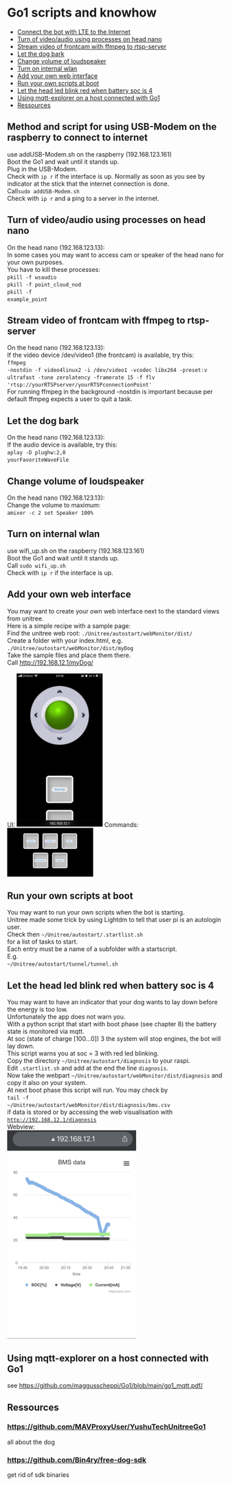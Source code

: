 # Go1 scripts and knowhow

* [Connect the bot with LTE to the Internet](#method-and-script-for-using-usb-modem-on-the-raspberry-to-connect-to-internet)
* [Turn of video/audio using processes on head nano](#turn-of-videoaudio-using-processes-on-head-nano)
* [Stream video of frontcam with ffmpeg to rtsp-server](#stream-video-of-frontcam-with-ffmpeg-to-rtsp-server)
* [Let the dog bark](#let-the-dog-bark)
* [Change volume of loudspeaker](#change-volume-of-loudspeaker)
* [Turn on internal wlan](#turn-on-internal-wlan)
* [Add your own web interface](#add-your-own-web-interface)
* [Run your own scripts at boot](#run-your-own-scripts-at-boot)
* [Let the head led blink red when battery soc is 4](#let-the-head-led-blink-red-when-battery-soc-is-4)
* [Using mqtt-explorer on a host connected with Go1](#using-mqtt-explorer-on-a-host-connected-with-go1)
* [Ressources](#ressources)

## Method and script for using USB-Modem on the raspberry to connect to internet
use addUSB-Modem.sh on the raspberry (192.168.123.161)<br>
Boot the Go1 and wait until it stands up.<br>
Plug in the USB-Modem.<br>
Check with <code>ip r</code> if the interface is up. Normally as soon as you see by indicator at the stick that the internet connection is done.<br>
Call<code>sudo addUSB-Modem.sh</code><br>
Check with <code>ip r</code> and a ping to a server in the internet.<br>


## Turn of video/audio using processes on head nano
On the head nano (192.168.123.13):<br>
In some cases you may want to access cam or speaker of the head nano for your own purposes.<br>
You have to kill these processes: <br>
<code>pkill -f wsaudio</code><br>
<code>pkill -f point_cloud_nod</code><br>
<code>pkill -f example_point</code><br>

## Stream video of frontcam with ffmpeg to rtsp-server
On the head nano (192.168.123.13):<br>
If the video device /dev/video1 (the frontcam) is available, try this:<br>
<code>ffmpeg -nostdin -f video4linux2 -i /dev/video1 -vcodec libx264 -preset:v ultrafast -tune zerolatency -framerate 15 -f flv 'rtsp://yourRTSPserver/yourRTSPconnectionPoint'
</code><br>
For running ffmpeg in the background -nostdin is important because per default ffmpeg expects a user to quit a task.

## Let the dog bark
On the head nano (192.168.123.13):<br>
If the audio device is available, try this:<br>
<code>aplay -D plughw:2,0 yourFavoriteWaveFile</code><br>

## Change volume of loudspeaker
On the head nano (192.168.123.13):<br>
Change the volume to maximum:<br>
<code>amixer -c 2  set Speaker 100%</code>

## Turn on internal wlan
use wifi_up.sh on the raspberry (192.168.123.161)<br>
Boot the Go1 and wait until it stands up.<br>
Call <code>sudo wifi_up.sh</code><br>
Check with <code>ip r</code> if the interface is up.<br>

## Add your own web interface
You may want to create your own web interface next to the standard views from unitree.<br>
Here is a simple recipe with a sample page:<br>
Find the unitree web root: <code>./Unitree/autostart/webMonitor/dist/</code><br>
Create a folder with your index.html, e.g. <code>./Unitree/autostart/webMonitor/dist/myDog</code><br>
Take the sample files and place them there.<br>
Call http://192.168.12.1/myDog/<br><br>
UI: <img src="https://github.com/maggusscheppi/Go1/blob/main/myDog_ScreenShot.jpg" width=200px;/> Commands: <img src="https://github.com/maggusscheppi/Go1/blob/main/myDog_ScreenShot_Commands.jpg" width=200px;/>

## Run your own scripts at boot
You may want to run your own scripts when the bot is starting.<br>
Unitree made some trick by using Lightdm to tell that user pi is an autologin user.<br>
Check then <code>\~/Unitree/autostart/.startlist.sh</code><br>
for a list of tasks to start.<br>
Each entry must be a name of a subfolder with a startscript.<br>
E.g.<br>
<code>~/Unitree/autostart/tunnel/tunnel.sh</code><br>

## Let the head led blink red when battery soc is 4
You may want to have an indicator that your dog wants to lay down before the energy is too low.<br>
Unfortunately the app does not warn you.<br>
With a python script that start with boot phase (see chapter 8) the battery state is monitored via mqtt.<br>
At soc (state of charge [100...0]) 3 the system will stop engines, the bot will lay down.<br>
This script warns you at soc = 3 with red led blinking.<br>
Copy the directory <code>\~/Unitree/autostart/diagnosis</code> to your raspi.<br>
Edit <code>.startlist.sh</code> and add at the end the line <code>diagnosis</code>.<br>
Now take the webpart <code>\~/Unitree/autostart/webMonitor/dist/diagnosis</code> and copy it also on your system.<br>
At next boot phase this script will run. You may check by <br>
<code>tail -f ~/Unitree/autostart/webMonitor/dist/diagnosis/bms.csv</code><br>
if data is stored or by accessing the web visualisation with <code>http://192.168.12.1/diagnosis</code><br>
Webview:<br>
<img src="https://github.com/maggusscheppi/Go1/blob/main/bms_view.jpg" width=300px;/>

## Using mqtt-explorer on a host connected with Go1
see <https://github.com/maggusscheppi/Go1/blob/main/go1_mqtt.pdf/>

## Ressources
### https://github.com/MAVProxyUser/YushuTechUnitreeGo1
all about the dog

### https://github.com/Bin4ry/free-dog-sdk
get rid of sdk binaries




